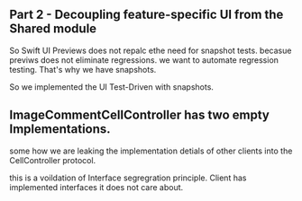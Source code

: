 
## Part 2 - Decoupling feature-specific UI from the Shared module

So Swift UI Previews does not repalc ethe need for snapshot tests.
becasue previws does not eliminate regressions.
we want to automate regression testing.
That's why we have snapshots.

So we implemented the UI Test-Driven with snapshots.

## ImageCommentCellController has two empty Implementations.
some how we are leaking the implementation detials of other clients into the CellController protocol.

this is a voildation of Interface segregration principle.
Client has implemented interfaces it does not care about.




 
